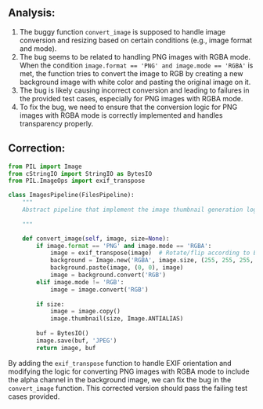 ## Analysis:
1. The buggy function `convert_image` is supposed to handle image conversion and resizing based on certain conditions (e.g., image format and mode).
2. The bug seems to be related to handling PNG images with RGBA mode. When the condition `image.format == 'PNG' and image.mode == 'RGBA'` is met, the function tries to convert the image to RGB by creating a new background image with white color and pasting the original image on it.
3. The bug is likely causing incorrect conversion and leading to failures in the provided test cases, especially for PNG images with RGBA mode.
4. To fix the bug, we need to ensure that the conversion logic for PNG images with RGBA mode is correctly implemented and handles transparency properly.

## Correction:
```python
from PIL import Image
from cStringIO import StringIO as BytesIO
from PIL.ImageOps import exif_transpose

class ImagesPipeline(FilesPipeline):
    """
    Abstract pipeline that implement the image thumbnail generation logic
     
    """

    def convert_image(self, image, size=None):
        if image.format == 'PNG' and image.mode == 'RGBA':
            image = exif_transpose(image)  # Rotate/flip according to EXIF orientation
            background = Image.new('RGBA', image.size, (255, 255, 255, 255)) # Include alpha channel
            background.paste(image, (0, 0), image)
            image = background.convert('RGB')
        elif image.mode != 'RGB':
            image = image.convert('RGB')
        
        if size:
            image = image.copy()
            image.thumbnail(size, Image.ANTIALIAS)
        
        buf = BytesIO()
        image.save(buf, 'JPEG')
        return image, buf
```

By adding the `exif_transpose` function to handle EXIF orientation and modifying the logic for converting PNG images with RGBA mode to include the alpha channel in the background image, we can fix the bug in the `convert_image` function. This corrected version should pass the failing test cases provided.